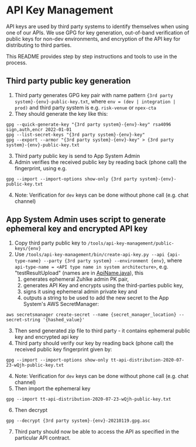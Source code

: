 # API Key Management

API keys are used by third party systems to identify themselves when using one of our APIs. We use GPG for key generation, out-of-band verification of public keys for non-dev environments, and encryption of the API key for distributing to third parties.

This README provides step by step instructions and tools to use in the process.

## Third party public key generation

1. Third party generates GPG key pair with name pattern `{3rd party system}-{env}-public-key.txt`, where `env = (dev | integration | prod)` and third party system is e.g. `risk-venue` or `npex-cta`
1. They should generate the key like this:
```
gpg --quick-generate-key "{3rd party system}-{env}-key" rsa4096 sign,auth,encr 2022-01-01
gpg --list-secret-keys "{3rd party system}-{env}-key"
gpg --export --armor "{3rd party system}-{env}-key" > {3rd party system}-{env}-public-key.txt
```
3. Third party public key is send to App System Admin
4. Admin verifies the received public key by reading back (phone call) the fingerprint, using e.g.
```
gpg --import --import-options show-only {3rd party system}-{env}-public-key.txt
```
4. Note: Verification for `dev` keys can be done without phone call (e.g. chat channel)

## App System Admin uses script to generate ephemeral key and encrypted API key

1. Copy third party public key to `/tools/api-key-management/public-keys/{env}`
1. Use `/tools/api-key-management/bin/create-api-key.py --api {api-type-name} --party {3rd party system} --environment {env}`, where `api-type-name = <API type name in system architecture>`, e.g. "testResultUpload" (names are in [ApiName.java](../../src/aws/lambdas/incremental_distribution/src/main/java/uk/nhs/nhsx/core/auth/ApiName.kt)), this
   1. generates ephemeral Zuhlke admin PK pair, 
   1. generates API Key and encrypts using the third-parties public key, 
   1. signs it using ephemeral admin private key and
   1. outputs a string to be used to add the new secret to the App System's AWS SecretManager:
````
aws secretsmanager create-secret --name {secret_manager_location} --secret-string '{hashed_value}'
````
3. Then send generated zip file to third party - it contains ephemeral public key and encrypted api key
4. Third party should verify our key by reading back (phone call) the received public key fingerprint given by:
```
gpg --import --import-options show-only tt-api-distribution-2020-07-23-wQjh-public-key.txt
```
4. Note: Verification for `dev` keys can be done without phone call (e.g. chat channel)
5. Then import the ephemeral key
```
gpg --import tt-api-distribution-2020-07-23-wQjh-public-key.txt
```
6. Then decrypt
```
gpg --decrypt {3rd party system}-{env}-20210119.gpg.asc
```

7. Third party should now be able to access the API as specified in the particular API contract.
